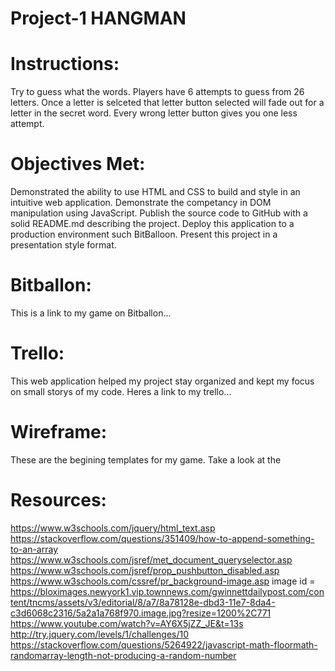 # Project-1 HANGMAN


# Instructions: 
Try to guess what the words. Players have 6 attempts to guess from 26 letters. Once a letter is selceted that letter button selected will fade out for a letter in the secret word. Every wrong letter button gives you one less attempt.

# Objectives Met:
Demonstrated the ability to use HTML and CSS to build and style in an intuitive web application.
Demonstrate the competancy in DOM manipulation using JavaScript.
Publish the source code to GitHub with a solid README.md describing the project.
Deploy this application to a production environment such BitBalloon.
Present this project in a presentation style format.

# Bitballon: 
This is a link to my game on Bitballon...

# Trello: 
This web application helped my project stay organized and kept my focus on small storys of my code. Heres a link to my trello...

# Wireframe: 
These are the begining templates for my game. Take a look at the 

# Resources:
https://www.w3schools.com/jquery/html_text.asp
https://stackoverflow.com/questions/351409/how-to-append-something-to-an-array
https://www.w3schools.com/jsref/met_document_queryselector.asp
https://www.w3schools.com/jsref/prop_pushbutton_disabled.asp
https://www.w3schools.com/cssref/pr_background-image.asp
image id = https://bloximages.newyork1.vip.townnews.com/gwinnettdailypost.com/content/tncms/assets/v3/editorial/8/a7/8a78128e-dbd3-11e7-8da4-c3d6068c2316/5a2a1a768f970.image.jpg?resize=1200%2C771
https://www.youtube.com/watch?v=AY6X5jZZ_JE&t=13s
http://try.jquery.com/levels/1/challenges/10
https://stackoverflow.com/questions/5264922/javascript-math-floormath-randomarray-length-not-producing-a-random-number

